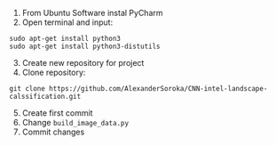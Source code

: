 1. From Ubuntu Software instal PyCharm
2. Open terminal and input:
```
sudo apt-get install python3
sudo apt-get install python3-distutils
```
3. Create new repository for project
4. Clone repository:
```
git clone https://github.com/AlexanderSoroka/CNN-intel-landscape-calssification.git
```
5. Create first commit 
6. Change `build_image_data.py`
7. Commit changes
